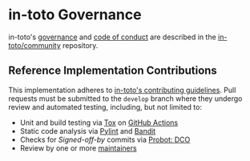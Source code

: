 # in-toto Governance

in-toto's
[governance](https://github.com/in-toto/community/blob/main/GOVERNANCE.md) and
[code of conduct](https://github.com/in-toto/community/blob/main/CODE-OF-CONDUCT.md)
are described in the [in-toto/community](https://github.com/in-toto/community)
repository.

## Reference Implementation Contributions

This implementation adheres to
[in-toto's contributing guidelines](https://github.com/in-toto/community/blob/main/CONTRIBUTING.md).
Pull requests must be submitted to the `develop` branch where they undergo
review and automated testing, including, but not limited to:
* Unit and build testing via [Tox](https://tox.readthedocs.io/en/latest/) on
  [GitHub Actions](https://github.com/in-toto/in-toto/actions)
* Static code analysis via [Pylint](https://www.pylint.org/) and
  [Bandit](https://wiki.openstack.org/wiki/Security/Projects/Bandit)
* Checks for *Signed-off-by* commits via
  [Probot: DCO](https://probot.github.io/apps/dco/)
* Review by one or more [maintainers](MAINTAINERS.txt)
